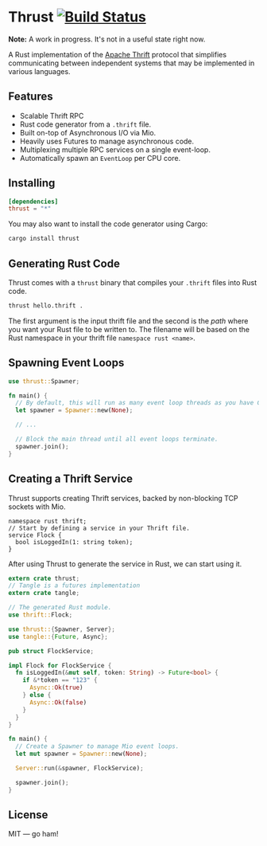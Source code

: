# Thrust [![Build Status](https://travis-ci.org/thehydroimpulse/thrust.svg?branch=master)](https://travis-ci.org/thehydroimpulse/thrust)

**Note:** A work in progress. It's not in a useful state right now.

A Rust implementation of the [Apache Thrift](https://thrift.apache.org/) protocol that simplifies communicating between independent systems that may be implemented in various languages.

## Features

- Scalable Thrift RPC
- Rust code generator from a `.thrift` file.
- Built on-top of Asynchronous I/O via Mio.
- Heavily uses Futures to manage asynchronous code.
- Multiplexing multiple RPC services on a single event-loop.
- Automatically spawn an `EventLoop` per CPU core.

## Installing

```toml
[dependencies]
thrust = "*"
```

You may also want to install the code generator using Cargo:

```bash
cargo install thrust
```

## Generating Rust Code

Thrust comes with a `thrust` binary that compiles your `.thrift` files into Rust code.

```bash
thrust hello.thrift .
```

The first argument is the input thrift file and the second is the *path* where you want your
Rust file to be written to. The filename will be based on the Rust namespace in your thrift file `namespace rust <name>`.

## Spawning Event Loops

```rust
use thrust::Spawner;

fn main() {
  // By default, this will run as many event loop threads as you have CPU cores.
  let spawner = Spawner::new(None);

  // ...

  // Block the main thread until all event loops terminate.
  spawner.join();
}
```

## Creating a Thrift Service

Thrust supports creating Thrift services, backed by non-blocking TCP sockets with Mio.

```thrift
namespace rust thrift;
// Start by defining a service in your Thrift file.
service Flock {
  bool isLoggedIn(1: string token);
}
```

After using Thrust to generate the service in Rust, we can start using it.

```rust
extern crate thrust;
// Tangle is a futures implementation
extern crate tangle;

// The generated Rust module.
use thrift::Flock;

use thrust::{Spawner, Server};
use tangle::{Future, Async};

pub struct FlockService;

impl Flock for FlockService {
  fn isLoggedIn(&mut self, token: String) -> Future<bool> {
    if &*token == "123" {
      Async::Ok(true)
    } else {
      Async::Ok(false)
    }
  }
}

fn main() {
  // Create a Spawner to manage Mio event loops.
  let mut spawner = Spawner::new(None);

  Server::run(&spawner, FlockService);

  spawner.join();
}
```

## License

MIT &mdash; go ham!

